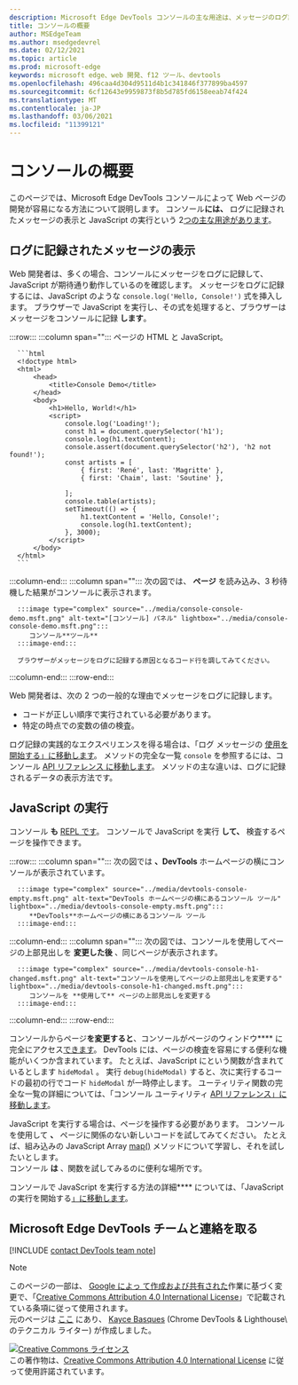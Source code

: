 ```yaml
---
description: Microsoft Edge DevTools コンソールの主な用途は、メッセージのログ記録と JavaScript の実行です。
title: コンソールの概要
author: MSEdgeTeam
ms.author: msedgedevrel
ms.date: 02/12/2021
ms.topic: article
ms.prod: microsoft-edge
keywords: microsoft edge、web 開発、f12 ツール、devtools
ms.openlocfilehash: 496caa4d304d9511d4b1c341846f377899ba4597
ms.sourcegitcommit: 6cf12643e9959873f8b5d785fd6158eeab74f424
ms.translationtype: MT
ms.contentlocale: ja-JP
ms.lasthandoff: 03/06/2021
ms.locfileid: "11399121"
---
```

<!-- Copyright Kayce Basques 

   Licensed under the Apache License, Version 2.0 (the "License");
   you may not use this file except in compliance with the License.
   You may obtain a copy of the License at

       https://www.apache.org/licenses/LICENSE-2.0

   Unless required by applicable law or agreed to in writing, software
   distributed under the License is distributed on an "AS IS" BASIS,
   WITHOUT WARRANTIES OR CONDITIONS OF ANY KIND, either express or implied.
   See the License for the specific language governing permissions and
   limitations under the License.  -->

# <a name="console-overview"></a>コンソールの概要  

  

このページでは、Microsoft Edge DevTools コンソールによって Web ページの開発が容易になる方法について説明します。  コンソール**には、** ログに記録されたメッセージ[](#viewing-logged-messages)の表示と JavaScript の実行という 2[つの主な用途があります](#running-javascript)。  

## <a name="viewing-logged-messages"></a>ログに記録されたメッセージの表示  

Web 開発者は、多くの場合、コンソールにメッセージをログに記録して、JavaScript が期待通り動作しているのを確認します。  メッセージをログに記録するには、JavaScript のような `console.log('Hello, Console!')` 式を挿入します。  ブラウザーで JavaScript を実行し、その式を処理すると、ブラウザーはメッセージをコンソールに記録 **します**。  

:::row:::
   :::column span="":::
      ページの HTML と JavaScript。  
      
      ```html
      <!doctype html>
      <html>
          <head>
              <title>Console Demo</title>
          </head>
          <body>
              <h1>Hello, World!</h1>
              <script>
                  console.log('Loading!');
                  const h1 = document.querySelector('h1');
                  console.log(h1.textContent);
                  console.assert(document.querySelector('h2'), 'h2 not found!');
                  const artists = [
                      { first: 'René', last: 'Magritte' },
                      { first: 'Chaim', last: 'Soutine' },
                        
                  ];
                  console.table(artists);
                  setTimeout(() => {
                      h1.textContent = 'Hello, Console!';
                      console.log(h1.textContent);
                  }, 3000);
              </script>
          </body>
      </html>
      ```  
   :::column-end:::
   :::column span="":::
      次の図では、 **ページ** を読み込み、3 秒待機した結果がコンソールに表示されます。  
      
      :::image type="complex" source="../media/console-console-demo.msft.png" alt-text="[コンソール] パネル" lightbox="../media/console-console-demo.msft.png":::
         コンソール**ツール**  
      :::image-end:::  
      
      ブラウザーがメッセージをログに記録する原因となるコード行を調してみてください。  
   :::column-end:::
:::row-end:::  

Web 開発者は、次の 2 つの一般的な理由でメッセージをログに記録します。  

*   コードが正しい順序で実行されている必要があります。  
*   特定の時点での変数の値の検査。  

ログ記録の実践的なエクスペリエンスを得る場合は、「ログ メッセージの [使用を開始する」に移動します][DevtoolsConsoleLoggingMessages]。  メソッドの完全な一覧 `console` を参照するには、コンソール [API リファレンス に移動します][DevToolsConsoleAPI]。  メソッドの主な違いは、ログに記録されるデータの表示方法です。  

## <a name="running-javascript"></a>JavaScript の実行  

コンソール **も** [REPL です][WikiREPLoop]。  コンソールで JavaScript を実行 **して、** 検査するページを操作できます。   

:::row:::
   :::column span="":::
      次の図では **、DevTools** ホームページの横にコンソールが表示されています。  
      
      :::image type="complex" source="../media/devtools-console-empty.msft.png" alt-text="DevTools ホームページの横にあるコンソール ツール" lightbox="../media/devtools-console-empty.msft.png":::
         **DevTools**ホームページの横にあるコンソール ツール  
      :::image-end:::  
   :::column-end:::
   :::column span="":::
      次の図では、コンソールを使用してページの上部見出しを **変更した後** 、同じページが表示されます。
      
      :::image type="complex" source="../media/devtools-console-h1-changed.msft.png" alt-text="コンソールを使用してページの上部見出しを変更する" lightbox="../media/devtools-console-h1-changed.msft.png":::
         コンソールを **使用して** ページの上部見出しを変更する  
      :::image-end:::  
   :::column-end:::
:::row-end:::

コンソールからページ**を変更すると**、コンソールがページのウィンドウ**** に完全にアクセス[できます][MDNWindow]。  DevTools には、ページの検査を容易にする便利な機能がいくつか含まれています。  たとえば、JavaScript にという関数が含まれているとします `hideModal` 。  実行 `debug(hideModal)` すると、次に実行するコードの最初の行でコード `hideModal` が一時停止します。  ユーティリティ関数の完全な一覧の詳細については、「コンソール ユーティリティ [API リファレンス」に移動します][DevtoolsConsoleUtilitiesDebug]。  

JavaScript を実行する場合は、ページを操作する必要があります。  コンソールを使用して **、** ページに関係のない新しいコードを試してみてください。  たとえば、組み込みの JavaScript Array [map()][MDNMap] メソッドについて学習し、それを試したいとします。  
コンソール **は** 、関数を試してみるのに便利な場所です。  

コンソールで JavaScript を実行する方法の詳細**** については、「JavaScript の実行を開始する[」に移動します][DevtoolsConsoleRunningJavascript]。  

## <a name="getting-in-touch-with-the-microsoft-edge-devtools-team"></a>Microsoft Edge DevTools チームと連絡を取る  

[!INCLUDE [contact DevTools team note](../includes/contact-devtools-team-note.md)]  

<!-- links -->  

[DevToolsConsoleAPI]: ./api.md "コンソール API リファレンス |Microsoft Docs"  
[DevtoolsConsoleLoggingMessages]: ./log.md "コンソール ウィンドウでメッセージをログに記録する方法を|Microsoft Docs"  
[DevtoolsConsoleRunningJavascript]: ./javascript.md "コンソール ウィンドウでの JavaScript の実行の開始|Microsoft Docs"  
[DevtoolsConsoleUtilitiesDebug]: ./utilities.md#debug "debug - コンソール ユーティリティ API リファレンス |Microsoft Docs"  

[MDNMap]: https://developer.mozilla.org/docs/Web/JavaScript/Reference/Global_Objects/Array/map "Array.prototype.map() |MDN"  
[MDNWindow]: https://developer.mozilla.org/docs/Web/API/Window "ウィンドウ |MDN"  

[WikiREPLoop]: https://en.wikipedia.org/wiki/Read%E2%80%93eval%E2%80%93print_loop "Read-eval-print ループ - Wikipedia"  

> [!NOTE]
> このページの一部は、 [Google によっ て作成および共有された][GoogleSitePolicies]作業に基づく変更で、「[Creative Commons Attribution 4.0 International License][CCA4IL]」で記載されている条項に従って使用されます。  
> 元のページは [ここ](https://developers.google.com/web/tools/chrome-devtools/console/index) にあり、 [Kayce Basques][KayceBasques] \(Chrome DevTools \& Lighthouse\ のテクニカル ライター) が作成しました。  

[![Creative Commons ライセンス][CCby4Image]][CCA4IL]  
この著作物は、[Creative Commons Attribution 4.0 International License][CCA4IL] に従って使用許諾されています。  

[CCA4IL]: https://creativecommons.org/licenses/by/4.0  
[CCby4Image]: https://i.creativecommons.org/l/by/4.0/88x31.png  
[GoogleSitePolicies]: https://developers.google.com/terms/site-policies  
[KayceBasques]: https://developers.google.com/web/resources/contributors/kaycebasques  
